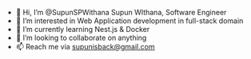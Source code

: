 - 👋 Hi, I’m @SupunSPWithana Supun WIthana, Software Engineer
- 👀 I’m interested in Web Application development in full-stack domain
- 🌱 I’m currently learning Nest.js & Docker
- 💞️ I’m looking to collaborate on anything
- 📫 Reach me via supunisback@gmail.com

<!---
SupunSPWithana/SupunSPWithana is a ✨ special ✨ repository because its `README.md` (this file) appears on your GitHub profile.
You can click the Preview link to take a look at your changes.
--->
